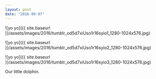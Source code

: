 ```yaml
---
layout: post
date: "2016-09-07"
---
```


![yo yo]({{ site.baseurl }}/assets/images/2016/tumblr_od5d7xiUso1r16syio1_1280-1024x576.jpg)

![yo yo]({{ site.baseurl }}/assets/images/2016/tumblr_od5d7xiUso1r16syio2_1280-1024x576.jpg)

![yo yo]({{ site.baseurl }}/assets/images/2016/tumblr_od5d7xiUso1r16syio3_1280-1024x576.jpg)

Our little dolphin.
